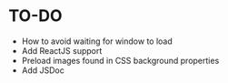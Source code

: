 # TO-DO

-  How to avoid waiting for window to load
-  Add ReactJS support
-  Preload images found in CSS background properties
-  Add JSDoc
